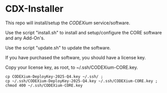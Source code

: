 # CDX-Installer

This repo will install/setup the _CODEXium_ service/software.

Use the script "install.sh" to install and setup/configure the CORE software and any Add-On's.

Use the script "update.sh" to update the software.

If you have purchased the software, you should have a license key.

Copy your license key, as root, to ~/.ssh/CODEXium-CORE.key.

```
cp CODEXium-DeployKey-2025-Q4.key ~/.ssh/ ;
cp ~/.ssh/CODEXium-DeployKey-2025-Q4.key ~/.ssh/CODEXium-CORE.key ;
chmod 400 ~/.ssh/CODEXium-CORE.key
```


